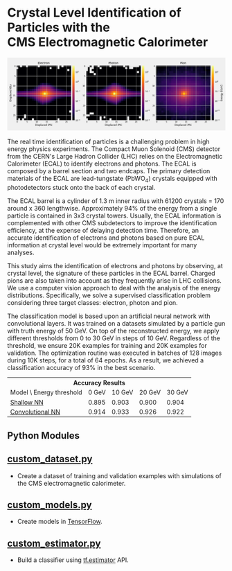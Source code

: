 # Crystal Level Identification of Particles with the <br/> CMS Electromagnetic Calorimeter
![](notebooks/image.png)

The real time identification of particles is a challenging problem in high energy physics experiments.
The Compact Muon Solenoid (CMS) detector from the CERN's Large Hadron Collider (LHC) relies on the Electromagnetic
Calorimeter (ECAL) to identify electrons and photons. The ECAL is composed by a barrel section and two endcaps.
The primary detection materials of the ECAL are lead-tungstate (PbWO<sub>4</sub>) crystals equipped with
photodetectors stuck onto the back of each crystal.

The ECAL barrel is a cylinder of 1.3 m inner radius with 61200 crystals = 170 around x 360 lengthwise.
Approximately 94% of the energy from a single particle is contained in 3x3 crystal towers.
Usually, the ECAL information is complemented with other CMS subdetectors to improve the identification efficiency,
at the expense of delaying detection time. Therefore, an accurate identification of electrons and photons based on
pure ECAL information at crystal level would be extremely important for many analyses.

This study aims the identification of electrons and photons by observing, at crystal level, the signature of
these particles in the ECAL barrel. Charged pions are also taken into account as they frequently
arise in LHC collisions. We use a computer vision approach to deal with the analysis of the energy distributions.
Specifically, we solve a supervised classification problem considering three target classes: electron,
photon and pion.

The classification model is based upon an artificial neural network with convolutional layers.
It was trained on a datasets simulated by a particle gun with truth energy of 50 GeV.
On top of the reconstructed energy, we apply different thresholds from 0 to 30 GeV in steps of 10 GeV.
Regardless of the threshold, we ensure 20K examples for training and 20K examples for validation.
The optimization routine was executed in batches of 128 images during 10K steps, for a total of 64 epochs.
As a result, we achieved a classification accuracy of 93% in the best scenario.

<table>
  <tr>
    <th colspan="6"><span style="font-weight:bold">Accuracy Results</span></th>
  </tr>
  <tr>
    <td>Model \ Energy threshold</td>
    <td>0 GeV</td>
    <td>10 GeV</td>
    <td>20 GeV</td>
    <td>30 GeV</td>
  </tr>
  <tr>
    <td><a href="https://github.com/jruizvar/ml-physics/blob/master/python/custom_models.py#L6-L21">Shallow NN</a></td>
    <td>0.895</td>
    <td>0.903</td>
    <td>0.900</td>
    <td>0.904</td>
  </tr>
  <tr>
    <td><a href="https://github.com/jruizvar/ml-physics/blob/master/python/custom_models.py#L24-L58">Convolutional NN</a></td>
    <td>0.914</td>
    <td>0.933</td>
    <td>0.926</td>
    <td>0.922</td>
  </tr>
</table>

## Python Modules

## [custom_dataset.py](python/custom_dataset.py)
- Create a dataset of training and validation examples with simulations of the CMS electromagnetic calorimeter.

## [custom_models.py](python/custom_models.py)
- Create models in [TensorFlow](https://www.tensorflow.org).

## [custom_estimator.py](python/custom_estimator.py)
- Build a classifier using [tf.estimator](https://www.tensorflow.org/api_docs/python/tf/estimator) API.
